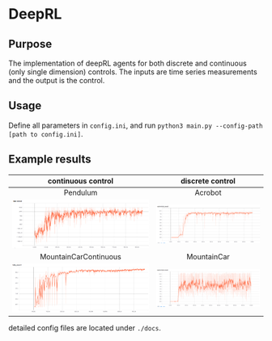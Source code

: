 # DeepRL
## Purpose
The implementation of deepRL agents for both discrete and continuous (only single dimension) controls. The inputs are time series measurements and the output is the control. 

## Usage
Define all parameters in `config.ini`, and run `python3 main.py --config-path [path to config.ini]`.

## Example results
**continuous control**     | discrete control
:-------------------------:|:--------------------------:
Pendulum                   | Acrobot
![](./docs/pend.png)       | ![](./docs/acro.png)
MountainCarContinuous      | MountainCar
![](./docs/contcar.png)    | ![](./docs/car.png)



detailed config files are located under `./docs`.
